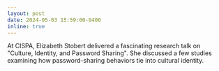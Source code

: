 ```yaml
---
layout: post
date: 2024-05-03 15:59:00-0400
inline: true
---
```


At CISPA, Elizabeth Stobert delivered a fascinating research talk on "Culture, Identity, and Password Sharing". She discussed a few studies examining how password-sharing behaviors tie into cultural identity.
